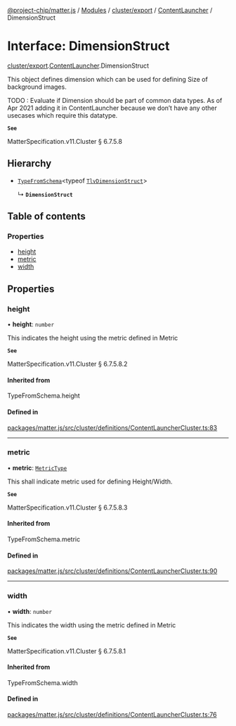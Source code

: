 [@project-chip/matter.js](../README.md) / [Modules](../modules.md) / [cluster/export](../modules/cluster_export.md) / [ContentLauncher](../modules/cluster_export.ContentLauncher.md) / DimensionStruct

# Interface: DimensionStruct

[cluster/export](../modules/cluster_export.md).[ContentLauncher](../modules/cluster_export.ContentLauncher.md).DimensionStruct

This object defines dimension which can be used for defining Size of background images.

TODO : Evaluate if Dimension should be part of common data types. As of Apr 2021 adding it in ContentLauncher
because we don’t have any other usecases which require this datatype.

**`See`**

MatterSpecification.v11.Cluster § 6.7.5.8

## Hierarchy

- [`TypeFromSchema`](../modules/tlv_export.md#typefromschema)\<typeof [`TlvDimensionStruct`](../modules/cluster_export.ContentLauncher.md#tlvdimensionstruct)\>

  ↳ **`DimensionStruct`**

## Table of contents

### Properties

- [height](cluster_export.ContentLauncher.DimensionStruct.md#height)
- [metric](cluster_export.ContentLauncher.DimensionStruct.md#metric)
- [width](cluster_export.ContentLauncher.DimensionStruct.md#width)

## Properties

### height

• **height**: `number`

This indicates the height using the metric defined in Metric

**`See`**

MatterSpecification.v11.Cluster § 6.7.5.8.2

#### Inherited from

TypeFromSchema.height

#### Defined in

[packages/matter.js/src/cluster/definitions/ContentLauncherCluster.ts:83](https://github.com/project-chip/matter.js/blob/0c058ae17fdba4c0b89b8b13c309011d51782299/packages/matter.js/src/cluster/definitions/ContentLauncherCluster.ts#L83)

___

### metric

• **metric**: [`MetricType`](../enums/cluster_export.ContentLauncher.MetricType.md)

This shall indicate metric used for defining Height/Width.

**`See`**

MatterSpecification.v11.Cluster § 6.7.5.8.3

#### Inherited from

TypeFromSchema.metric

#### Defined in

[packages/matter.js/src/cluster/definitions/ContentLauncherCluster.ts:90](https://github.com/project-chip/matter.js/blob/0c058ae17fdba4c0b89b8b13c309011d51782299/packages/matter.js/src/cluster/definitions/ContentLauncherCluster.ts#L90)

___

### width

• **width**: `number`

This indicates the width using the metric defined in Metric

**`See`**

MatterSpecification.v11.Cluster § 6.7.5.8.1

#### Inherited from

TypeFromSchema.width

#### Defined in

[packages/matter.js/src/cluster/definitions/ContentLauncherCluster.ts:76](https://github.com/project-chip/matter.js/blob/0c058ae17fdba4c0b89b8b13c309011d51782299/packages/matter.js/src/cluster/definitions/ContentLauncherCluster.ts#L76)

